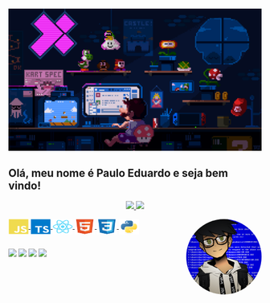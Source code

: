 <h4 align="center">
 
![c633c20ede82f0e0ced7d570dbe3a1f3](https://raw.githubusercontent.com/SylkEdu/SylkEdu/ff9c59714269b345d934a5e3465fdda1405ecc2a/welcome.gif)

  ## Olá, meu nome é Paulo Eduardo e seja bem vindo!
<div align="center">
  <a href="https://github.com/SylkEdu">
  <img height="180em" src="https://github-readme-stats.vercel.app/api?username=SylkEdu&show_icons=true&theme=dracula&include_all_commits=true&count_private=true"/>
  <img height="180em" src="https://github-readme-stats.vercel.app/api/top-langs/?username=SylkEdu&layout=compact&langs_count=7&theme=dracula"/>
</div>
<div style="display: inline_block"><br>
  <img align="center" alt="js-icon" height="30" width="40" src="https://raw.githubusercontent.com/devicons/devicon/master/icons/javascript/javascript-plain.svg">
  <img align="center" alt="ts-icon" height="30" width="40" src="https://raw.githubusercontent.com/devicons/devicon/master/icons/typescript/typescript-plain.svg">
  <img align="center" alt="react-icon" height="30" width="40" src="https://raw.githubusercontent.com/devicons/devicon/master/icons/react/react-original.svg">
  <img align="center" alt="html-icon" height="30" width="40" src="https://raw.githubusercontent.com/devicons/devicon/master/icons/html5/html5-original.svg">
  <img align="center" alt="css-icon" height="30" width="40" src="https://raw.githubusercontent.com/devicons/devicon/master/icons/css3/css3-original.svg">
  <img align="center" alt="python-icon" height="30" width="40" src="https://raw.githubusercontent.com/devicons/devicon/master/icons/python/python-original.svg">
  <img align="right" alt="Sylk-profile" height="150" style="border-radius:100px;" src="https://github.com/SylkEdu/SylkEdu/blob/ff9c59714269b345d934a5e3465fdda1405ecc2a/profile1.png?raw=true">
</div>
  
  ##
 
<div> 
  <a href="https://www.facebook.com/peasp21/" target="_blank"><img src="https://img.shields.io/badge/Facebook-0000ff?style=for-the-badge&logo=facebook&logoColor=white" target="_blank"></a>
  <a href="https://www.instagram.com/sylkedu21/" target="_blank"><img src="https://img.shields.io/badge/-Instagram-%23E4405F?style=for-the-badge&logo=instagram&logoColor=white" target="_blank"></a>
  <a href = "mailto:pauloedu2100@gmail.com"><img src="https://img.shields.io/badge/-Gmail-%23333?style=for-the-badge&logo=gmail&logoColor=white" target="_blank"></a>
  <a href="https://www.linkedin.com/in/paulo-eduardo-80a229113/" target="_blank"><img src="https://img.shields.io/badge/-LinkedIn-%230077B5?style=for-the-badge&logo=linkedin&logoColor=white" target="_blank"></a> 
 
</div>
